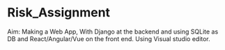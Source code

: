 # Risk_Assignment
Aim: Making a Web App, With Django at the backend and using SQLite as DB and React/Angular/Vue on the front end.
Using Visual studio editor.

